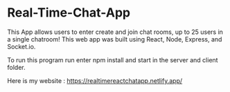 # Real-Time-Chat-App
This App allows users to enter create and join chat rooms, up to 25 users in a single chatroom!
This web app was built using React, Node, Express, and Socket.io.

To run this program run enter npm install and start in the server and client folder.  

Here is my website : https://realtimereactchatapp.netlify.app/
